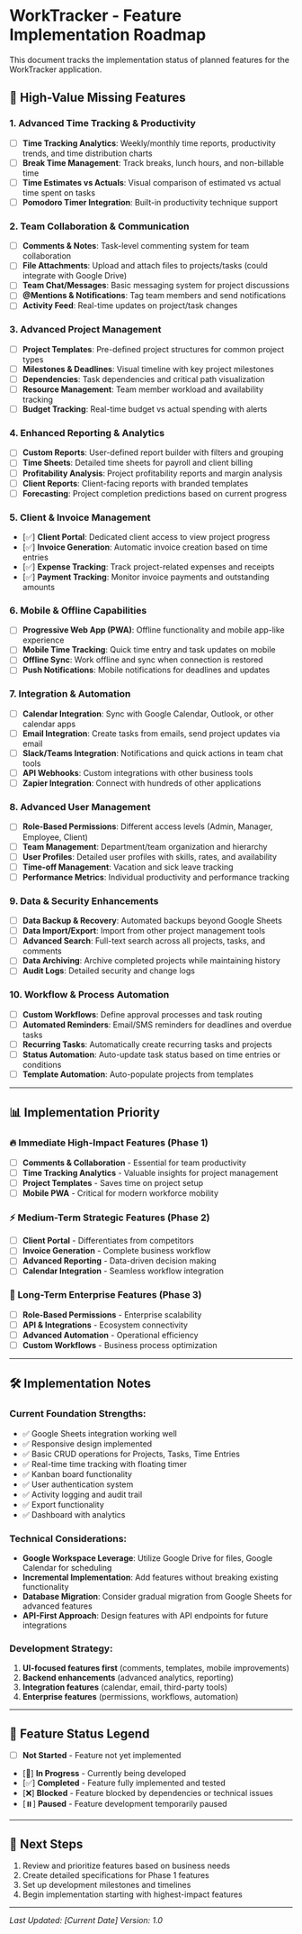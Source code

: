 # WorkTracker - Feature Implementation Roadmap

This document tracks the implementation status of planned features for the WorkTracker application.

## 🚀 **High-Value Missing Features**

### **1. Advanced Time Tracking & Productivity**
- [ ] **Time Tracking Analytics**: Weekly/monthly time reports, productivity trends, and time distribution charts
- [ ] **Break Time Management**: Track breaks, lunch hours, and non-billable time
- [ ] **Time Estimates vs Actuals**: Visual comparison of estimated vs actual time spent on tasks
- [ ] **Pomodoro Timer Integration**: Built-in productivity technique support

### **2. Team Collaboration & Communication**
- [ ] **Comments & Notes**: Task-level commenting system for team collaboration
- [ ] **File Attachments**: Upload and attach files to projects/tasks (could integrate with Google Drive)
- [ ] **Team Chat/Messages**: Basic messaging system for project discussions
- [ ] **@Mentions & Notifications**: Tag team members and send notifications
- [ ] **Activity Feed**: Real-time updates on project/task changes

### **3. Advanced Project Management**
- [ ] **Project Templates**: Pre-defined project structures for common project types
- [ ] **Milestones & Deadlines**: Visual timeline with key project milestones
- [ ] **Dependencies**: Task dependencies and critical path visualization
- [ ] **Resource Management**: Team member workload and availability tracking
- [ ] **Budget Tracking**: Real-time budget vs actual spending with alerts

### **4. Enhanced Reporting & Analytics**
- [ ] **Custom Reports**: User-defined report builder with filters and grouping
- [ ] **Time Sheets**: Detailed time sheets for payroll and client billing
- [ ] **Profitability Analysis**: Project profitability reports and margin analysis
- [ ] **Client Reports**: Client-facing reports with branded templates
- [ ] **Forecasting**: Project completion predictions based on current progress

### **5. Client & Invoice Management**
- [✅] **Client Portal**: Dedicated client access to view project progress
- [✅] **Invoice Generation**: Automatic invoice creation based on time entries
- [✅] **Expense Tracking**: Track project-related expenses and receipts
- [✅] **Payment Tracking**: Monitor invoice payments and outstanding amounts

### **6. Mobile & Offline Capabilities**
- [ ] **Progressive Web App (PWA)**: Offline functionality and mobile app-like experience
- [ ] **Mobile Time Tracking**: Quick time entry and task updates on mobile
- [ ] **Offline Sync**: Work offline and sync when connection is restored
- [ ] **Push Notifications**: Mobile notifications for deadlines and updates

### **7. Integration & Automation**
- [ ] **Calendar Integration**: Sync with Google Calendar, Outlook, or other calendar apps
- [ ] **Email Integration**: Create tasks from emails, send project updates via email
- [ ] **Slack/Teams Integration**: Notifications and quick actions in team chat tools
- [ ] **API Webhooks**: Custom integrations with other business tools
- [ ] **Zapier Integration**: Connect with hundreds of other applications

### **8. Advanced User Management**
- [ ] **Role-Based Permissions**: Different access levels (Admin, Manager, Employee, Client)
- [ ] **Team Management**: Department/team organization and hierarchy
- [ ] **User Profiles**: Detailed user profiles with skills, rates, and availability
- [ ] **Time-off Management**: Vacation and sick leave tracking
- [ ] **Performance Metrics**: Individual productivity and performance tracking

### **9. Data & Security Enhancements**
- [ ] **Data Backup & Recovery**: Automated backups beyond Google Sheets
- [ ] **Data Import/Export**: Import from other project management tools
- [ ] **Advanced Search**: Full-text search across all projects, tasks, and comments
- [ ] **Data Archiving**: Archive completed projects while maintaining history
- [ ] **Audit Logs**: Detailed security and change logs

### **10. Workflow & Process Automation**
- [ ] **Custom Workflows**: Define approval processes and task routing
- [ ] **Automated Reminders**: Email/SMS reminders for deadlines and overdue tasks
- [ ] **Recurring Tasks**: Automatically create recurring tasks and projects
- [ ] **Status Automation**: Auto-update task status based on time entries or conditions
- [ ] **Template Automation**: Auto-populate projects from templates

---

## 📊 **Implementation Priority**

### **🔥 Immediate High-Impact Features (Phase 1)**
- [ ] **Comments & Collaboration** - Essential for team productivity
- [ ] **Time Tracking Analytics** - Valuable insights for project management
- [ ] **Project Templates** - Saves time on project setup
- [ ] **Mobile PWA** - Critical for modern workforce mobility

### **⚡ Medium-Term Strategic Features (Phase 2)**
- [ ] **Client Portal** - Differentiates from competitors
- [ ] **Invoice Generation** - Complete business workflow
- [ ] **Advanced Reporting** - Data-driven decision making
- [ ] **Calendar Integration** - Seamless workflow integration

### **🎯 Long-Term Enterprise Features (Phase 3)**
- [ ] **Role-Based Permissions** - Enterprise scalability
- [ ] **API & Integrations** - Ecosystem connectivity
- [ ] **Advanced Automation** - Operational efficiency
- [ ] **Custom Workflows** - Business process optimization

---

## 🛠️ **Implementation Notes**

### **Current Foundation Strengths:**
- ✅ Google Sheets integration working well
- ✅ Responsive design implemented
- ✅ Basic CRUD operations for Projects, Tasks, Time Entries
- ✅ Real-time time tracking with floating timer
- ✅ Kanban board functionality
- ✅ User authentication system
- ✅ Activity logging and audit trail
- ✅ Export functionality
- ✅ Dashboard with analytics

### **Technical Considerations:**
- **Google Workspace Leverage**: Utilize Google Drive for files, Google Calendar for scheduling
- **Incremental Implementation**: Add features without breaking existing functionality
- **Database Migration**: Consider gradual migration from Google Sheets for advanced features
- **API-First Approach**: Design features with API endpoints for future integrations

### **Development Strategy:**
1. **UI-focused features first** (comments, templates, mobile improvements)
2. **Backend enhancements** (advanced analytics, reporting)
3. **Integration features** (calendar, email, third-party tools)
4. **Enterprise features** (permissions, workflows, automation)

---

## 📝 **Feature Status Legend**
- [ ] **Not Started** - Feature not yet implemented
- [🚧] **In Progress** - Currently being developed
- [✅] **Completed** - Feature fully implemented and tested
- [❌] **Blocked** - Feature blocked by dependencies or technical issues
- [⏸️] **Paused** - Feature development temporarily paused

---

## 🎯 **Next Steps**
1. Review and prioritize features based on business needs
2. Create detailed specifications for Phase 1 features
3. Set up development milestones and timelines
4. Begin implementation starting with highest-impact features

---

*Last Updated: [Current Date]*
*Version: 1.0*